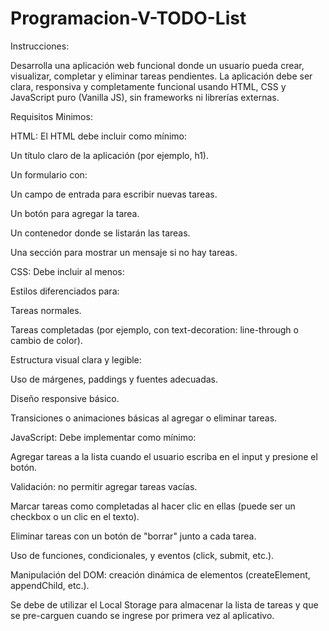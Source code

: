 # Programacion-V-TODO-List

Instrucciones:

Desarrolla una aplicación web funcional donde un usuario pueda crear, visualizar, completar y eliminar tareas pendientes. La aplicación debe ser clara, responsiva y completamente funcional usando HTML, CSS y JavaScript puro (Vanilla JS), sin frameworks ni librerías externas.

Requisitos Minimos:

HTML:
El HTML debe incluir como mínimo:

Un título claro de la aplicación (por ejemplo, h1).

Un formulario con:

Un campo de entrada  para escribir nuevas tareas.

Un botón para agregar la tarea.

Un contenedor  donde se listarán las tareas.

Una sección para mostrar un mensaje si no hay tareas.

CSS:
Debe incluir al menos:

Estilos diferenciados para:

Tareas normales.

Tareas completadas (por ejemplo, con text-decoration: line-through o cambio de color).

Estructura visual clara y legible:

Uso de márgenes, paddings y fuentes adecuadas.

Diseño responsive básico.

Transiciones o animaciones básicas al agregar o eliminar tareas.

JavaScript:
Debe implementar como mínimo:

Agregar tareas a la lista cuando el usuario escriba en el input y presione el botón.

Validación: no permitir agregar tareas vacías.

Marcar tareas como completadas al hacer clic en ellas (puede ser un checkbox o un clic en el texto).

Eliminar tareas con un botón de "borrar" junto a cada tarea.

Uso de funciones, condicionales, y eventos (click, submit, etc.).

Manipulación del DOM: creación dinámica de elementos (createElement, appendChild, etc.).

Se debe de utilizar el Local Storage para almacenar la lista de tareas y que se pre-carguen cuando se ingrese por primera vez al aplicativo.
